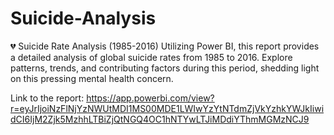 # Suicide-Analysis
💔 Suicide Rate Analysis (1985-2016) 
Utilizing Power BI, this report provides a detailed analysis of global suicide rates from 1985 to 2016. Explore patterns, trends, and contributing factors during this period, shedding light on this 
pressing mental health concern.


Link to the report:
https://app.powerbi.com/view?r=eyJrIjoiNzFlNjYzNWUtMDI1MS00MDE1LWIwYzYtNTdmZjVkYzhkYWJkIiwidCI6IjM2Zjk5MzhhLTBiZjQtNGQ4OC1hNTYwLTJiMDdiYThmMGMzNCJ9
